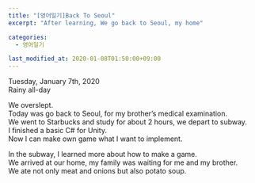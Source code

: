 ```yaml
---
title: "[영어일기]Back To Seoul"
excerpt: "After learning, We go back to Seoul, my home"

categories:
  - 영어일기

last_modified_at: 2020-01-08T01:50:00+09:00
---
```

Tuesday, January 7th, 2020  
Rainy all-day

We overslept.  
Today was go back to Seoul, for my brother’s medical examination.  
We went to Starbucks and study for about 2 hours, we depart to subway.  
I finished a basic C# for Unity.  
Now I can make own game what I want to implement.  

In the subway, I learned more about how to make a game.  
We arrived at our home, my family was waiting for me and my brother.  
We ate not only meat and onions but also potato soup.  

